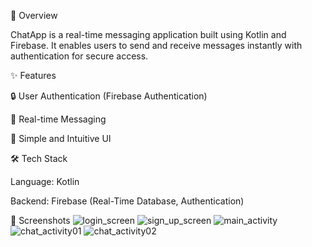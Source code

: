 📌 Overview

ChatApp is a real-time messaging application built using Kotlin and Firebase. It enables users to send and receive messages instantly with authentication for secure access.


✨ Features

🔒 User Authentication (Firebase Authentication)

💬 Real-time Messaging 

📱 Simple and Intuitive UI


🛠️ Tech Stack

Language: Kotlin

Backend: Firebase (Real-Time Database, Authentication)


📸 Screenshots
![login_screen](https://github.com/user-attachments/assets/0c37cba0-60e5-4d80-bfd3-f49b8656d899)
![sign_up_screen](https://github.com/user-attachments/assets/dfde6fd2-a417-4c86-adc7-9a53fb8014bb)
![main_activity](https://github.com/user-attachments/assets/6c1ff9d3-e750-4582-b841-5d4f4e190aba)
![chat_activity01](https://github.com/user-attachments/assets/e8c043bd-4cc6-4512-b5d9-c46c27fa7f95)
![chat_activity02](https://github.com/user-attachments/assets/8c0d8485-4fc1-446e-951f-2e1b55f40738)
